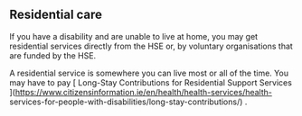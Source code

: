 ##  Residential care

If you have a disability and are unable to live at home, you may get
residential services directly from the HSE or, by voluntary organisations that
are funded by the HSE.

A residential service is somewhere you can live most or all of the time. You
may have to pay [ Long-Stay Contributions for Residential Support Services
](https://www.citizensinformation.ie/en/health/health-services/health-
services-for-people-with-disabilities/long-stay-contributions/) .
